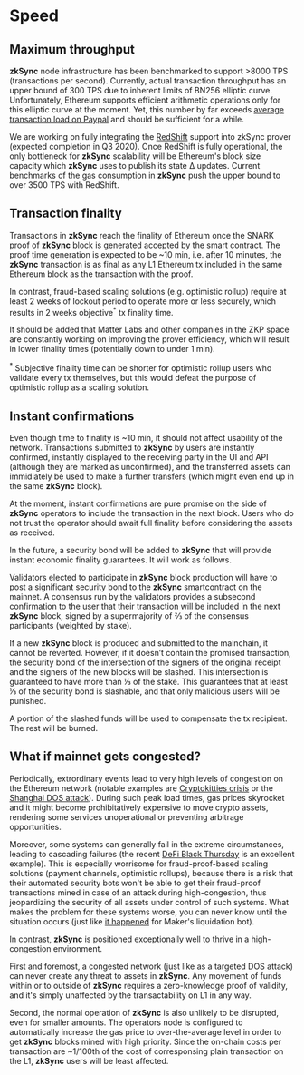 # Speed

## Maximum throughput

**zkSync** node infrastructure has been benchmarked to support >8000 TPS (transactions per second). Currently, actual transaction throughput has an upper bound of 300 TPS due to inherent limits of BN256 elliptic curve. Unfortunately, Ethereum supports efficient arithmetic operations only for this elliptic curve at the moment. Yet, this number by far exceeds [average transaction load on Paypal](https://en.bitcoin.it/Scalability#Scalability_targets) and should be sufficient for a while.

We are working on fully integrating the [RedShift](https://eprint.iacr.org/2019/1400) support into zkSync prover (expected completion in Q3 2020). Once RedShift is fully operational, the only bottleneck for **zkSync** scalability will be Ethereum's block size capacity which **zkSync** uses to publish its state ∆ updates. Current benchmarks of the gas consumption in **zkSync** push the upper bound to over 3500 TPS with RedShift.

## Transaction finality

Transactions in **zkSync** reach the finality of Ethereum once the SNARK proof of **zkSync** block is generated accepted by the smart contract. The proof time generation is expected to be ~10 min, i.e. after 10 minutes, the **zkSync** transaction is as final as any L1 Ethereum tx included in the same Ethereum block as the transaction with the proof.

In contrast, fraud-based scaling solutions (e.g. optimistic rollup) require at least 2 weeks of lockout period to operate more or less securely, which results in 2 weeks objective<sup>\*</sup> tx finality time.

It should be added that Matter Labs and other companies in the ZKP space are constantly working on improving the prover efficiency, which will result in lower finality times (potentially down to under 1 min).

<span class="footnote"><sup>*</sup> Subjective finality time can be shorter for optimistic rollup users who validate every tx themselves, but this would defeat the purpose of optimistic rollup as a scaling solution.</span>

## Instant confirmations

Even though time to finality is ~10 min, it should not affect usability of the network. Transactions submitted to **zkSync** by users are instantly confirmed, instantly displayed to the receiving party in the UI and API (although they are marked as unconfirmed), and the transferred assets can immidiately be used to make a further transfers (which might even end up in the same **zkSync** block).

At the moment, instant confirmations are pure promise on the side of **zkSync** operators to include the transaction in the next block. Users who do not trust the operator should await full finality before considering the assets as received.

In the future, a security bond will be added to **zkSync** that will provide instant economic finality guarantees. It will work as follows.

Validators elected to participate in **zkSync** block production will have to post a significant security bond to the **zkSync** smartcontract on the mainnet. A consensus run by the validators provides a subsecond confirmation to the user that their transaction will be included in the next **zkSync** block, signed by a supermajority of ⅔ of the consensus participants (weighted by stake).

If a new **zkSync** block is produced and submitted to the mainchain, it cannot be reverted. However, if it doesn’t contain the promised transaction, the security bond of the intersection of the signers of the original receipt and the signers of the new blocks will be slashed. This intersection is guaranteed to have more than ⅓ of the stake. This guarantees that at least ⅓ of the security bond is slashable, and that only malicious users will be punished.

A portion of the slashed funds will be used to compensate the tx recipient. The rest will be burned.

## What if mainnet gets congested?

Periodically, extrordinary events lead to very high levels of congestion on the Ethereum network (notable examples are [Cryptokitties crisis](https://media.consensys.net/the-inside-story-of-the-cryptokitties-congestion-crisis-499b35d119cc) or the [Shanghai DOS attack](https://blog.ethereum.org/2016/09/22/ethereum-network-currently-undergoing-dos-attack/)). During such peak load times, gas prices skyrocket and it might become prohibitatively expensive to move crypto assets, rendering some services unoperational or preventing arbitrage opportunities.

Moreover, some systems can generally fail in the extreme circumstances, leading to cascading failures (the recent [DeFi Black Thursday](https://forklog.media/black-thursday-for-defi-wounds-to-lick-and-lessons-to-learn/) is an excellent example). This is especially worrisome for fraud-proof-based scaling solutions (payment channels, optimistic rollups), because there is a risk that their automated security bots won't be able to get their fraud-proof transactions mined in case of an attack during high-congestion, thus jeopardizing the security of all assets under control of such systems. What makes the problem for these systems worse, you can never know until the situation occurs (just like [it happened](https://medium.com/dragonfly-research/daos-ex-machina-an-in-depth-timeline-of-makers-recent-crisis-66d2ae39dd65) for Maker's liquidation bot).

In contrast, **zkSync** is positioned exceptionally well to thrive in a high-congestion environment.

First and foremost, a congested network (just like as a targeted DOS attack) can never create any threat to assets in **zkSync**. Any movement of funds within or to outside of **zkSync** requires a zero-knowledge proof of validity, and it's simply unaffected by the transactability on L1 in any way.

Second, the normal operation of **zkSync** is also unlikely to be disrupted, even for smaller amounts. The operators node is configured to automatically increase the gas price to over-the-average level in order to get **zkSync** blocks mined with high priority. Since the on-chain costs per transaction are ~1/100th of the cost of corresponsing plain transaction on the L1, **zkSync** users will be least affected.
